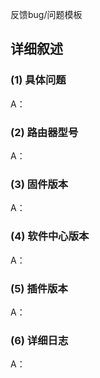 反馈bug/问题模板

## 详细叙述

### (1) 具体问题

A：

### (2) 路由器型号

A：

### (3) 固件版本

A：

### (4) 软件中心版本

A：

### (5) 插件版本

A：

### (6) 详细日志

A：
